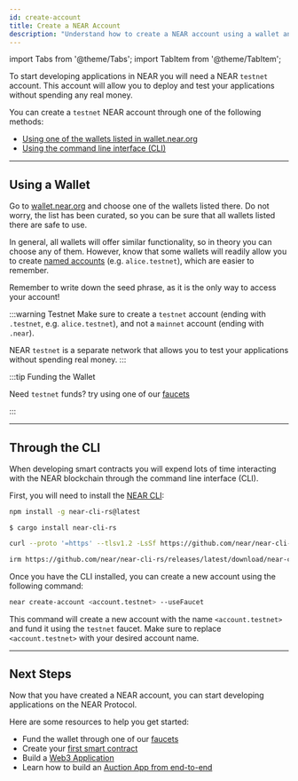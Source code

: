 ```yaml
---
id: create-account
title: Create a NEAR Account
description: "Understand how to create a NEAR account using a wallet and the NEAR CLI"
---
```


import Tabs from '@theme/Tabs';
import TabItem from '@theme/TabItem';

To start developing applications in NEAR you will need a NEAR `testnet` account. This account will allow you to deploy and test your applications without spending any real money.

You can create a `testnet` NEAR account through one of the following methods:

- [Using one of the wallets listed in wallet.near.org](#using-a-wallet)
- [Using the command line interface (CLI)](#through-the-cli)

---

## Using a Wallet

Go to [wallet.near.org](https://wallet.near.org/) and choose one of the wallets listed there. Do not worry, the list has been curated, so you can be sure that all wallets listed there are safe to use.

In general, all wallets will offer similar functionality, so in theory you can choose any of them. However, know that some wallets will readily allow you to create [named accounts](../../protocol/account-id.md#named-address) (e.g. `alice.testnet`), which are easier to remember.

Remember to write down the seed phrase, as it is the only way to access your account!

:::warning Testnet
Make sure to create a `testnet` account (ending with `.testnet`, e.g. `alice.testnet`), and not a `mainnet` account (ending with `.near`). 

NEAR `testnet` is a separate network that allows you to test your applications without spending real money.
:::

:::tip Funding the Wallet

Need `testnet` funds? try using one of our [faucets](../../faucet.md)

:::

---

## Through the CLI

When developing smart contracts you will expend lots of time interacting with the NEAR blockchain through the command line interface (CLI).

First, you will need to install the [NEAR CLI](../../tools/cli.md#installation):

<Tabs>
  <TabItem value="npm">

  ```bash
  npm install -g near-cli-rs@latest
  ```
  </TabItem>
  <TabItem value="Cargo">

  ```
  $ cargo install near-cli-rs
  ```
  </TabItem>
  <TabItem value="Mac and Linux (binaries)">

  ```bash
  curl --proto '=https' --tlsv1.2 -LsSf https://github.com/near/near-cli-rs/releases/latest/download/near-cli-rs-installer.sh | sh
  ```
  </TabItem>
  <TabItem value="Windows (binaries)">

  ```bash
  irm https://github.com/near/near-cli-rs/releases/latest/download/near-cli-rs-installer.ps1 | iex
  ```
  </TabItem>
</Tabs>

Once you have the CLI installed, you can create a new account using the following command:

```bash
near create-account <account.testnet> --useFaucet
```

This command will create a new account with the name `<account.testnet>` and fund it using the `testnet` faucet. Make sure to replace `<account.testnet>` with your desired account name.

---

## Next Steps

Now that you have created a NEAR account, you can start developing applications on the NEAR Protocol.

Here are some resources to help you get started:

- Fund the wallet through one of our [faucets](../../faucet.md)
- Create your [first smart contract](../../smart-contracts/quickstart.md)
- Build a [Web3 Application](../../web3-apps/quickstart.md)
- Learn how to build an [Auction App from end-to-end](../../tutorials/auction/0-intro.md)